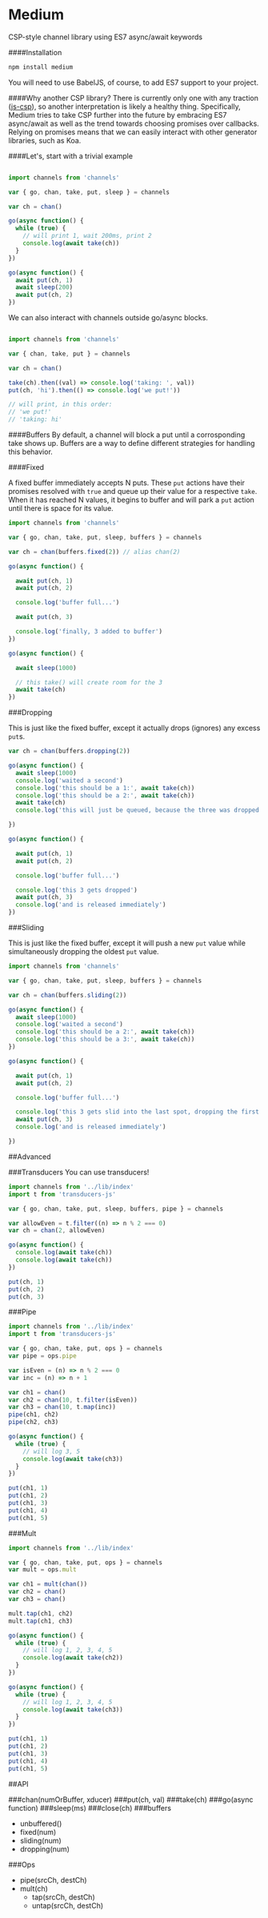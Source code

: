 # Medium
CSP-style channel library using ES7 async/await keywords

####Installation

```javascript
npm install medium
```

You will need to use BabelJS, of course, to add ES7 support to your project.

####Why another CSP library?
There is currently only one with any traction ([js-csp](https://github.com/ubolonton/js-csp)), so another interpretation is likely a healthy thing. Specifically, Medium tries to take CSP further into the future by embracing ES7 async/await as well as the trend towards choosing promises over callbacks. Relying on promises means that we can easily interact with other generator libraries, such as Koa.

####Let's, start with a trivial example

```javascript

import channels from 'channels'

var { go, chan, take, put, sleep } = channels

var ch = chan()

go(async function() {
  while (true) {
    // will print 1, wait 200ms, print 2
    console.log(await take(ch))
  }
})

go(async function() {
  await put(ch, 1)
  await sleep(200)
  await put(ch, 2)
})
```

We can also interact with channels outside go/async blocks.

```javascript

import channels from 'channels'

var { chan, take, put } = channels

var ch = chan()

take(ch).then((val) => console.log('taking: ', val))
put(ch, 'hi').then(() => console.log('we put!'))

// will print, in this order:
// 'we put!'
// 'taking: hi'
```

####Buffers
By default, a channel will block a put until a corrosponding take shows up. Buffers are a way to define different strategies for handling this behavior.

####Fixed

A fixed buffer immediately accepts N puts. These ```put``` actions have their promises resolved with ```true``` and queue up their value for a respective ```take```.
When it has reached N values, it begins to buffer and will park a ```put``` action until there is space for its value.

```javascript
import channels from 'channels'

var { go, chan, take, put, sleep, buffers } = channels

var ch = chan(buffers.fixed(2)) // alias chan(2)

go(async function() {

  await put(ch, 1)
  await put(ch, 2)

  console.log('buffer full...')

  await put(ch, 3)

  console.log('finally, 3 added to buffer')
})

go(async function() {

  await sleep(1000)

  // this take() will create room for the 3
  await take(ch)
})
```

###Dropping

This is just like the fixed buffer, except
it actually drops (ignores) any excess ```put```s.

```javascript
var ch = chan(buffers.dropping(2))

go(async function() {
  await sleep(1000)
  console.log('waited a second')
  console.log('this should be a 1:', await take(ch))
  console.log('this should be a 2:', await take(ch))
  await take(ch)
  console.log('this will just be queued, because the three was dropped and there are no pending puts')

})

go(async function() {

  await put(ch, 1)
  await put(ch, 2)

  console.log('buffer full...')

  console.log('this 3 gets dropped')
  await put(ch, 3)
  console.log('and is released immediately')
})
```

###Sliding

This is just like the fixed buffer, except
it will push a new ```put``` value while simultaneously dropping the oldest ```put``` value.

```javascript
import channels from 'channels'

var { go, chan, take, put, sleep, buffers } = channels

var ch = chan(buffers.sliding(2))

go(async function() {
  await sleep(1000)
  console.log('waited a second')
  console.log('this should be a 2:', await take(ch))
  console.log('this should be a 3:', await take(ch))
})

go(async function() {

  await put(ch, 1)
  await put(ch, 2)

  console.log('buffer full...')

  console.log('this 3 gets slid into the last spot, dropping the first (1)')
  await put(ch, 3)
  console.log('and is released immediately')

})
```

##Advanced

###Transducers
You can use transducers!

```javascript
import channels from '../lib/index'
import t from 'transducers-js'

var { go, chan, take, put, sleep, buffers, pipe } = channels

var allowEven = t.filter((n) => n % 2 === 0)
var ch = chan(2, allowEven)

go(async function() {
  console.log(await take(ch))
  console.log(await take(ch))
})

put(ch, 1)
put(ch, 2)
put(ch, 3)
```

###Pipe

```javascript
import channels from '../lib/index'
import t from 'transducers-js'

var { go, chan, take, put, ops } = channels
var pipe = ops.pipe

var isEven = (n) => n % 2 === 0
var inc = (n) => n + 1

var ch1 = chan()
var ch2 = chan(10, t.filter(isEven))
var ch3 = chan(10, t.map(inc))
pipe(ch1, ch2)
pipe(ch2, ch3)

go(async function() {
  while (true) {
    // will log 3, 5
    console.log(await take(ch3))
  }
})

put(ch1, 1)
put(ch1, 2)
put(ch1, 3)
put(ch1, 4)
put(ch1, 5)
```

###Mult

```javascript
import channels from '../lib/index'

var { go, chan, take, put, ops } = channels
var mult = ops.mult

var ch1 = mult(chan())
var ch2 = chan()
var ch3 = chan()

mult.tap(ch1, ch2)
mult.tap(ch1, ch3)

go(async function() {
  while (true) {
    // will log 1, 2, 3, 4, 5
    console.log(await take(ch2))
  }
})

go(async function() {
  while (true) {
    // will log 1, 2, 3, 4, 5
    console.log(await take(ch3))
  }
})

put(ch1, 1)
put(ch1, 2)
put(ch1, 3)
put(ch1, 4)
put(ch1, 5)
```

##API 

###chan(numOrBuffer, xducer)
###put(ch, val)
###take(ch)
###go(async function)
###sleep(ms)
###close(ch)
###buffers
- unbuffered()
- fixed(num)
- sliding(num)
- dropping(num)

###Ops
- pipe(srcCh, destCh)
- mult(ch)
  - tap(srcCh, destCh)
  - untap(srcCh, destCh)


